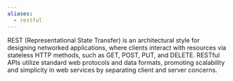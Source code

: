 ```yaml
---
aliases:
  - restful
---
```

REST (Representational State Transfer) is an architectural style for designing networked applications, where clients interact with resources via stateless HTTP methods, such as GET, POST, PUT, and DELETE. RESTful APIs utilize standard web protocols and data formats, promoting scalability and simplicity in web services by separating client and server concerns.